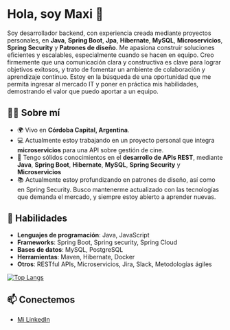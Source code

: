 # Hola, soy Maxi 👋

Soy desarrollador backend, con experiencia creada mediante proyectos personales, en **Java**, **Spring Boot**, **Jpa**, **Hibernate**, **MySQL**, **Microservicios**, **Spring Security** y **Patrones de diseño**. Me apasiona construir soluciones eficientes y escalables, especialmente cuando se hacen en equipo. Creo firmemente que una comunicación clara y constructiva es clave para lograr objetivos exitosos, y trato de fomentar un ambiente de colaboración y aprendizaje continuo.
Estoy en la búsqueda de una oportunidad que me permita ingresar al mercado IT y poner en práctica mis habilidades, demostrando el valor que puedo aportar a un equipo.

## 🧑‍💻 Sobre mí
- 🌍 Vivo en **Córdoba Capital, Argentina**.
- 💻 Actualmente estoy trabajando en un proyecto personal que integra **microservicios** para una API sobre gestión de cine.
- 💬 Tengo sólidos conocimientos en el **desarrollo de APIs REST**, mediante **Java**, **Spring Boot**, **Hibernate**, **MySQL**, **Spring Security** y **Microservicios**
- 📚 Actualmente estoy profundizando en patrones de diseño, así como en Spring Security. Busco mantenerme actualizado con las tecnologías que demanda el mercado, y siempre estoy abierto a aprender nuevas.

## 🚀 Habilidades
- **Lenguajes de programación**: Java, JavaScript
- **Frameworks**: Spring Boot, Spring security, Spring Cloud
- **Bases de datos**: MySQL, PostgreSQL
- **Herramientas**: Maven, Hibernate, Docker
- **Otros**: RESTful APIs, Microservicios, Jira, Slack, Metodologías ágiles


[![Top Langs](https://github-readme-stats.vercel.app/api/top-langs/?username=maximarcos&langs_count=5&layout=compact&hide=html)](https://github.com/tuwus)

## 📫 Conectemos
- [Mi LinkedIn](https://www.linkedin.com/in/maximiliano-abel-marcos)
